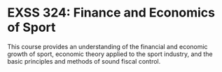 # EXSS 324: Finance and Economics of Sport

This course provides an understanding of the financial and economic growth of sport, economic theory applied to the sport industry, and the basic principles and methods of sound fiscal control.